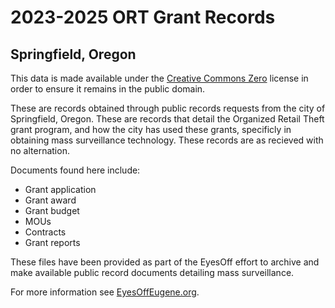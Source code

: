 # 2023-2025 ORT Grant Records
## Springfield, Oregon

This data is made available under the [Creative Commons Zero](https://creativecommons.org/public-domain/cc0/) license in order to ensure it remains in the public domain.

These are records obtained through public records requests from the city of Springfield, Oregon. These are records that detail the Organized Retail Theft grant program, and how the city has used these grants, specificly in obtaining mass surveillance technology. These records are as recieved with no alternation.

Documents found here include:
- Grant application
- Grant award
- Grant budget
- MOUs
- Contracts
- Grant reports

These files have been provided as part of the EyesOff effort to archive and make available public record documents detailing mass surveillance.

For more information see [EyesOffEugene.org](https://eyesoffeugene.org).